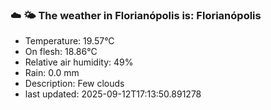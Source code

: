 ### ☁️ 🌤️  The weather in Florianópolis is: Florianópolis

- Temperature: 19.57°C
- On flesh: 18.86°C
- Relative air humidity: 49%
- Rain: 0.0 mm
- Description: Few clouds
- last updated: 2025-09-12T17:13:50.891278
